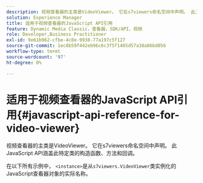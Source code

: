 ```yaml
---
description: 视频查看器的主类是VideoViewer。 它在s7viewers命名空间中声明。 此JavaScript API涵盖此特定类的构造函数、方法和回调。
solution: Experience Manager
title: 适用于视频查看器的JavaScript API引用
feature: Dynamic Media Classic，查看器，SDK/API，视频
role: Developer,Business Practitioner
exl-id: 9e61b962-cfbe-4c8e-9938-77a197c5f127
source-git-commit: 1ec8b59f442eb96c6c3f5f1405d57a38a86bd056
workflow-type: tm+mt
source-wordcount: '97'
ht-degree: 0%

---
```


# 适用于视频查看器的JavaScript API引用{#javascript-api-reference-for-video-viewer}

视频查看器的主类是VideoViewer。 它在s7viewers命名空间中声明。 此JavaScript API涵盖此特定类的构造函数、方法和回调。

在以下所有示例中， `<instance>`是从`s7viewers.VideoViewer`类实例化的JavaScript查看器对象的实际名称。
